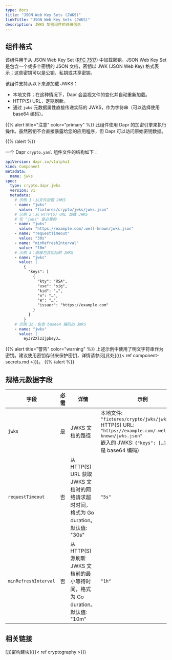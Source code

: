 ```yaml
---
type: docs
title: "JSON Web Key Sets (JWKS)"
linkTitle: "JSON Web Key Sets (JWKS)"
description: JWKS 加密组件的详细信息
---
```


## 组件格式

该组件用于从 JSON Web Key Set ([RFC 7517](https://www.rfc-editor.org/rfc/rfc7517)) 中加载密钥。JSON Web Key Set 是包含一个或多个密钥的 JSON 文档，密钥以 JWK (JSON Web Key) 格式表示；这些密钥可以是公钥、私钥或共享密钥。

该组件支持从以下来源加载 JWKS：

- 本地文件；在这种情况下，Dapr 会监视文件的变化并自动重新加载。
- HTTP(S) URL，定期刷新。
- 通过 `jwks` 元数据属性直接传递实际的 JWKS，作为字符串（可以选择使用 base64 编码）。

{{% alert title="注意" color="primary" %}}
此组件使用 Dapr 的加密引擎来执行操作。虽然密钥不会直接暴露给您的应用程序，但 Dapr 可以访问原始密钥数据。

{{% /alert %}}

一个 Dapr `crypto.yaml` 组件文件的结构如下：

```yaml
apiVersion: dapr.io/v1alpha1
kind: Component
metadata:
  name: jwks
spec:
  type: crypto.dapr.jwks
  version: v1
  metadata:
    # 示例 1：从文件加载 JWKS
    - name: "jwks"
      value: "fixtures/crypto/jwks/jwks.json"
    # 示例 2：从 HTTP(S) URL 加载 JWKS
    # 仅 "jwks" 是必需的
    - name: "jwks"
      value: "https://example.com/.well-known/jwks.json"
    - name: "requestTimeout"
      value: "30s"
    - name: "minRefreshInterval"
      value: "10m"
    # 示例 3：直接包含实际的 JWKS
    - name: "jwks"
      value: |
        {
          "keys": [
            {
              "kty": "RSA",
              "use": "sig",
              "kid": "…",
              "n": "…",
              "e": "…",
              "issuer": "https://example.com"
            }
          ]
        }
    # 示例 3b：包含 base64 编码的 JWKS
    - name: "jwks"
      value: |
        eyJrZXlzIjpbeyJ…
```

{{% alert title="警告" color="warning" %}}
上述示例中使用了明文字符串作为密钥。建议使用密钥存储来保护密钥，详情请参阅[此处]({{< ref component-secrets.md >}})。
{{% /alert %}}

## 规格元数据字段

| 字段                | 必需 | 详情 | 示例 |
|--------------------|:----:|------|------|
| `jwks`               | 是   | JWKS 文档的路径 | 本地文件: `"fixtures/crypto/jwks/jwks.json"`<br>HTTP(S) URL: `"https://example.com/.well-known/jwks.json"`<br>嵌入的 JWKS: `{"keys": […]}` (可以是 base64 编码)
| `requestTimeout`     | 否   | 从 HTTP(S) URL 获取 JWKS 文档时的网络请求超时时间，格式为 Go duration。默认值: "30s" | `"5s"`
| `minRefreshInterval` | 否   | 从 HTTP(S) 源刷新 JWKS 文档前的最小等待时间，格式为 Go duration。默认值: "10m" | `"1h"`

## 相关链接
[加密构建块]({{< ref cryptography >}})
